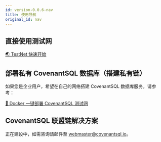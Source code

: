 ```yaml
---
id: version-0.0.6-nav
title: 使用导航
original_id: nav
---
```


## 直接使用测试网
[🌏 TestNet 快速开始](./quickstart)

## 部署私有 CovenantSQL 数据库（搭建私有链）

如果您是企业用户，希望在自己的网络搭建 CovenantSQL 数据库服务，请参考：

[🔗 Docker 一键部署 CovenantSQL 测试网](./deployment)

## CovenantSQL 联盟链解决方案

正在建设中，如需咨询请邮件至 webmaster@covenantsql.io。
